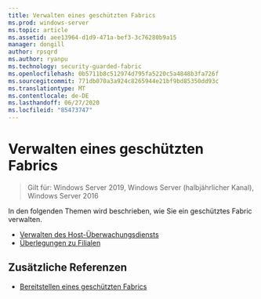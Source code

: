 ```yaml
---
title: Verwalten eines geschützten Fabrics
ms.prod: windows-server
ms.topic: article
ms.assetid: aee13964-d1d9-471a-bef3-3c76280b9a15
manager: dongill
author: rpsqrd
ms.author: ryanpu
ms.technology: security-guarded-fabric
ms.openlocfilehash: 0b5711b8c512974d795fa5220c5a4848b3fa726f
ms.sourcegitcommit: 771db070a3a924c8265944e21bf9bd85350dd93c
ms.translationtype: MT
ms.contentlocale: de-DE
ms.lasthandoff: 06/27/2020
ms.locfileid: "85473747"
---
```

# <a name="managing-a-guarded-fabric"></a>Verwalten eines geschützten Fabrics

> Gilt für: Windows Server 2019, Windows Server (halbjährlicher Kanal), Windows Server 2016

In den folgenden Themen wird beschrieben, wie Sie ein geschütztes Fabric verwalten.

- [Verwalten des Host-Überwachungsdiensts](guarded-fabric-manage-hgs.md)
- [Überlegungen zu Filialen](guarded-fabric-manage-branch-office.md)

## <a name="additional-references"></a>Zusätzliche Referenzen

- [Bereitstellen eines geschützten Fabrics](guarded-fabric-deploying-hgs-overview.md)